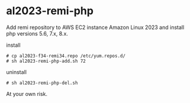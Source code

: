# al2023-remi-php

Add remi repository to AWS EC2 instance Amazon Linux 2023 and install php versions 5.6, 7.x, 8.x.  

install
```
# cp al2023-f34-remi34.repo /etc/yum.repos.d/
# sh al2023-remi-php-add.sh 72
```

uninstall
```
# sh al2023-remi-php-del.sh
```

At your own risk.
